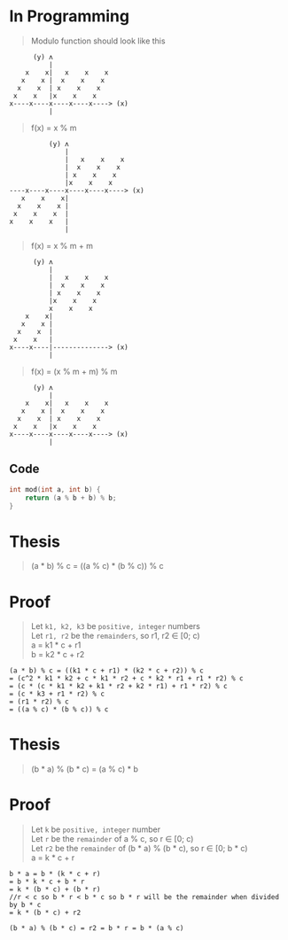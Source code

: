 # In Programming
> Modulo function should look like this  
```
      (y) ʌ              
          |              
    x    x|   x    x    x
   x    x |  x    x    x 
  x    x  | x    x    x  
 x    x   |x    x    x   
x----x----x----x----x----> (x)
          |              
```
> f(x) = x % m  
```
          (y) ʌ              
              |              
              |   x    x    x
              |  x    x    x 
              | x    x    x  
              |x    x    x   
----x----x----x----x----x----> (x)
   x    x    x|              
  x    x    x |              
 x    x    x  |              
x    x    x   |              
              |              
```
> f(x) = x % m + m  
```
      (y) ʌ              
          |              
          |   x    x    x              
          |  x    x    x               
          | x    x    x               
          |x    x    x                 
          x    x    x                  
    x    x|              
   x    x |              
  x    x  |              
 x    x   |              
x----x----|--------------> (x)
          |              
```
> f(x) = (x % m + m) % m  
```
      (y) ʌ              
          |              
    x    x|   x    x    x
   x    x |  x    x    x 
  x    x  | x    x    x  
 x    x   |x    x    x   
x----x----x----x----x----> (x)
          |              
```
## Code
```c++
int mod(int a, int b) {
	return (a % b + b) % b;
}
```

# Thesis
> (a * b) % c = ((a % c) * (b % c)) % c

# Proof
> Let `k1, k2, k3` be `positive, integer` numbers  
> Let `r1, r2` be the `remainders`, so r1, r2 ∈ [0; c)  
> a = k1 * c + r1  
> b = k2 * c + r2  
```
(a * b) % c = ((k1 * c + r1) * (k2 * c + r2)) % c
= (c^2 * k1 * k2 + c * k1 * r2 + c * k2 * r1 + r1 * r2) % c
= (c * (c * k1 * k2 + k1 * r2 + k2 * r1) + r1 * r2) % c
= (c * k3 + r1 * r2) % c
= (r1 * r2) % c
= ((a % c) * (b % c)) % c
```

# Thesis
> (b * a) % (b * c) = (a % c) * b
# Proof
> Let `k` be `positive, integer` number  
> Let `r` be the `remainder` of a % c, so r ∈ [0; c)  
> Let `r2` be the `remainder` of (b * a) % (b * c), so r ∈ [0; b * c)  
> a = k * c + r    
```
b * a = b * (k * c + r)
= b * k * c + b * r 
= k * (b * c) + (b * r)
//r < c so b * r < b * c so b * r will be the remainder when divided by b * c
= k * (b * c) + r2

(b * a) % (b * c) = r2 = b * r = b * (a % c)
```